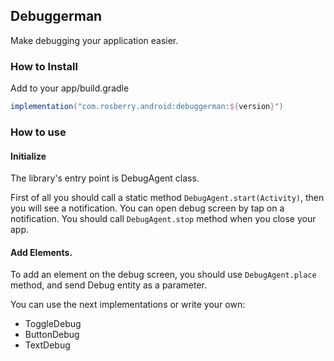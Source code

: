 ## Debuggerman

Make debugging your application easier. 

### How to Install

Add to your app/build.gradle
```groovy
implementation("com.rosberry.android:debuggerman:${version}")
```

### How to use

#### Initialize

The library's entry point is DebugAgent class.

First of all you should call a static method `DebugAgent.start(Activity)`, then you will see a notification. You can open 
debug screen by tap on a notification. You should call `DebugAgent.stop` method when you close your app.

####  Add Elements.

To add an element on the debug screen, you should use `DebugAgent.place` method, and send Debug entity as a parameter.

You can use the next implementations or write your own:

 - ToggleDebug
 - ButtonDebug
 - TextDebug
